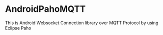 # AndroidPahoMQTT
This is Android Websocket Connection library over MQTT Protocol by using Eclipse Paho
